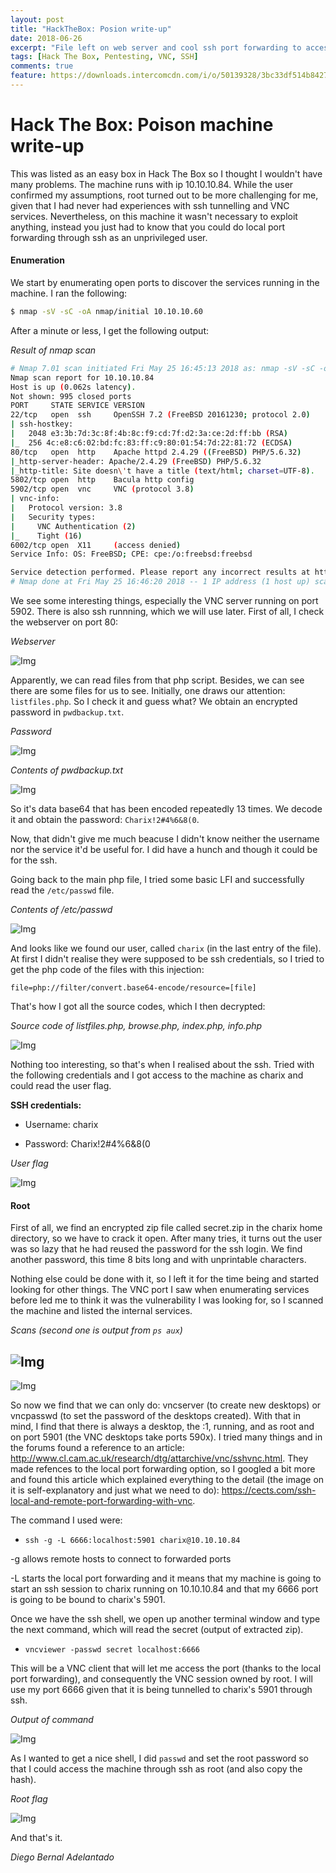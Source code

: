 ```yaml
---
layout: post
title: "HackTheBox: Posion write-up"
date: 2018-06-26
excerpt: "File left on web server and cool ssh port forwarding to access a VNC service running as root."
tags: [Hack The Box, Pentesting, VNC, SSH]
comments: true
feature: https://downloads.intercomcdn.com/i/o/50139328/3bc33df514b84271e9dea2c6/SSH.PNG
---
```



# Hack The Box: Poison machine write-up

This was listed as an easy box in Hack The Box so I thought I wouldn't have many problems. The machine runs with ip 10.10.10.84. While the user confirmed my assumptions, root turned out to be more challenging for me, given that I had never had experiences with ssh tunnelling and VNC services. Nevertheless, on this machine it wasn't necessary to exploit anything, instead you just had to know that you could do local port forwarding through ssh as an unprivileged user.

#### Enumeration

We start by enumerating open ports to discover the services running in the machine. I ran the following:

```sh
$ nmap -sV -sC -oA nmap/initial 10.10.10.60
```

After a minute or less, I get the following output:

*Result of nmap scan*

```sh
# Nmap 7.01 scan initiated Fri May 25 16:45:13 2018 as: nmap -sV -sC -oA nmap/initial 10.10.10.84
Nmap scan report for 10.10.10.84
Host is up (0.062s latency).
Not shown: 995 closed ports
PORT     STATE SERVICE VERSION
22/tcp   open  ssh     OpenSSH 7.2 (FreeBSD 20161230; protocol 2.0)
| ssh-hostkey:
|   2048 e3:3b:7d:3c:8f:4b:8c:f9:cd:7f:d2:3a:ce:2d:ff:bb (RSA)
|_  256 4c:e8:c6:02:bd:fc:83:ff:c9:80:01:54:7d:22:81:72 (ECDSA)
80/tcp   open  http    Apache httpd 2.4.29 ((FreeBSD) PHP/5.6.32)
|_http-server-header: Apache/2.4.29 (FreeBSD) PHP/5.6.32
|_http-title: Site doesn\'t have a title (text/html; charset=UTF-8).
5802/tcp open  http    Bacula http config
5902/tcp open  vnc     VNC (protocol 3.8)
| vnc-info:
|   Protocol version: 3.8
|   Security types:
|     VNC Authentication (2)
|_    Tight (16)
6002/tcp open  X11     (access denied)
Service Info: OS: FreeBSD; CPE: cpe:/o:freebsd:freebsd

Service detection performed. Please report any incorrect results at https://nmap.org/submit/ .
# Nmap done at Fri May 25 16:46:20 2018 -- 1 IP address (1 host up) scanned in 66.47 seconds
```

We see some interesting things, especially the VNC server running on port 5902. There is also ssh runnning, which we will use later. First of all, I check the webserver on port 80:

*Webserver*

![Img](/assets/posts_details/Poison/images/web.png "Img")

Apparently, we can read files from that php script. Besides, we can see there are some files for us to see. Initially, one draws our attention: `listfiles.php`. So I check it and guess what? We obtain an encrypted password in `pwdbackup.txt`.

*Password*

![Img](/assets/posts_details/Poison/images/pwdbackup.png "Img")

*Contents of pwdbackup.txt*

![Img](/assets/posts_details/Poison/images/pwd.png "Img")

So it's data base64 that has been encoded repeatedly 13 times. We decode it and obtain the password: `Charix!2#4%6&8(0`.

Now, that didn't give me much beacuse I didn't know neither the username nor the service it'd be useful for. I did have a hunch and though it could be for the ssh.

Going back to the main php file, I tried some basic LFI and successfully read the `/etc/passwd` file.

*Contents of /etc/passwd*

![Img](/assets/posts_details/Poison/images/etc_passwd.png "Img")

And looks like we found our user, called `charix` (in the last entry of the file). At first I didn't realise they were supposed to be ssh credentials, so I tried to get the php code of the files with this injection:

`file=php://filter/convert.base64-encode/resource=[file]`

That's how I got all the source codes, which I then decrypted:

*Source code of listfiles.php, browse.php, index.php, info.php*

![Img](/assets/posts_details/Poison/images/sources.png "Img")

Nothing too interesting, so that's when I realised about the ssh. Tried with the following credentials and I got access to the machine as charix and could read the user flag.

**SSH credentials:**

* Username: charix

* Password: Charix!2#4%6&8(0

*User flag*

![Img](/assets/posts_details/Poison/images/user.png "Img")

#### Root

First of all, we find an encrypted zip file called secret.zip in the charix home directory, so we have to crack it open. After many tries, it turns out the user was so lazy that he had reused the password for the ssh login. We find another password, this time 8 bits long and with unprintable characters.

Nothing else could be done with it, so I left it for the time being and started looking for other things. The VNC port I saw when enumerating services before led me to think it was the vulnerability I was looking for, so I scanned the machine and listed the internal services.

*Scans (second one is output from `ps aux`)*

![Img](/assets/posts_details/Poison/images/service_-e.png "Img")
---
![Img](/assets/posts_details/Poison/images/vnc_psaux.png "Img")

So now we find that we can only do: vncserver (to create new desktops) or vncpasswd (to set the password of the desktops created). With that in mind, I find that there is always a desktop, the :1, running, and as root and on port 5901 (the VNC desktops take ports 590x). I tried many things and in the forums found a reference to an article: http://www.cl.cam.ac.uk/research/dtg/attarchive/vnc/sshvnc.html. They made refences to the local port forwarding option, so I googled a bit more and found this article which explained everything to the detail (the image on it is self-explanatory and just what we need to do): https://cects.com/ssh-local-and-remote-port-forwarding-with-vnc.

The command I used were:

* `ssh -g -L 6666:localhost:5901 charix@10.10.10.84`

-g allows remote hosts to connect to forwarded ports

-L starts the local port forwarding and it means that my machine is going to start an ssh session to charix running on 10.10.10.84 and that my 6666 port is going to be bound to charix's 5901.

Once we have the ssh shell, we open up another terminal window and type the next command, which will read the secret (output of extracted zip).

* `vncviewer -passwd secret localhost:6666`

This will be a VNC client that will let me access the port (thanks to the local port forwarding), and consequently the VNC session owned by root. I will use my port 6666 given that it is being tunnelled to charix's 5901 through ssh.

*Output of command*

![Img](/assets/posts_details/Poison/images/vnc.png "Img")

As I wanted to get a nice shell, I did `passwd` and set the root password so that I could access the machine through ssh as root (and also copy the hash).

*Root flag*

![Img](/assets/posts_details/Poison/images/root.png "Img")

And that's it.

*Diego Bernal Adelantado*
